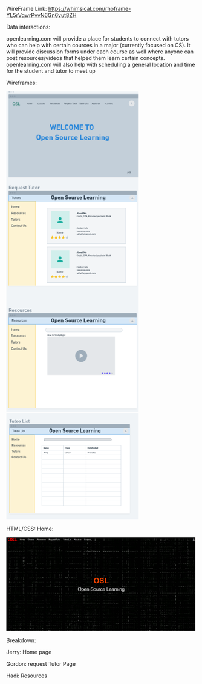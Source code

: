 
WireFrame Link: https://whimsical.com/rhoframe-YL5rVqwrPvvN6Gn6vut8ZH

Data interactions: 

openlearning.com will provide a place for students to connect with tutors who can help with certain cources in a major (currently focused on CS). It will provide discussion forms under each course as well where anyone can post resources/videos that helped them learn certain concepts. openlearning.com will also help with scheduling a general location and time for the student and tutor to meet up


Wireframes: 

<img src="wireframes 1-3.png" width="350" title="hover text">

<img src="wireframe 4.png" width="350" title="hover text">


HTML/CSS:
Home:

<img src="home.png" width="500" title="hover text">




Breakdown: 

Jerry: Home page

Gordon: request Tutor Page

Hadi: Resources